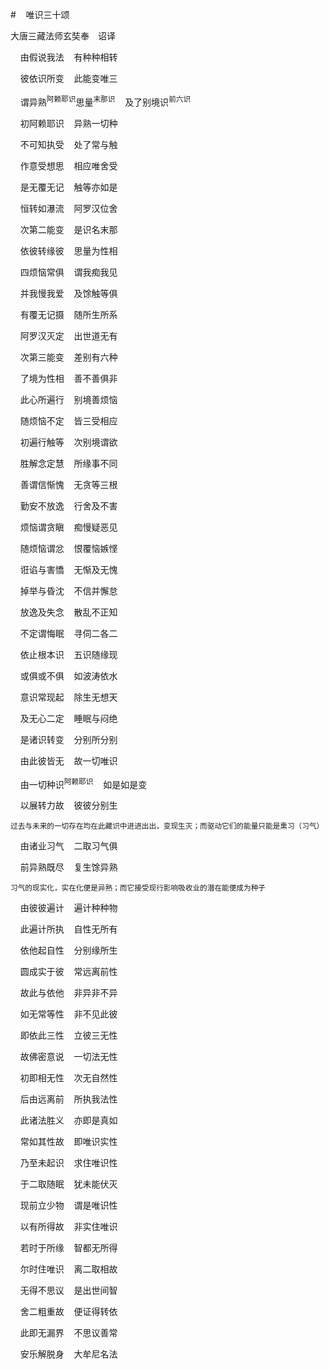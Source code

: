 #&nbsp;&nbsp;&nbsp;&nbsp;唯识三十颂

大唐三藏法师玄奘奉　诏译

&nbsp;&nbsp;&nbsp;&nbsp;由假说我法&nbsp;&nbsp;&nbsp;&nbsp;有种种相转

&nbsp;&nbsp;&nbsp;&nbsp;彼依识所变&nbsp;&nbsp;&nbsp;&nbsp;此能变唯三

&nbsp;&nbsp;&nbsp;&nbsp;谓异熟<sup>阿赖耶识</sup>思量<sup>末那识</sup>&nbsp;&nbsp;&nbsp;&nbsp;及了别境识<sup>前六识</sup>

&nbsp;&nbsp;&nbsp;&nbsp;初阿赖耶识&nbsp;&nbsp;&nbsp;&nbsp;异熟一切种

&nbsp;&nbsp;&nbsp;&nbsp;不可知执受&nbsp;&nbsp;&nbsp;&nbsp;处了常与触

&nbsp;&nbsp;&nbsp;&nbsp;作意受想思&nbsp;&nbsp;&nbsp;&nbsp;相应唯舍受

&nbsp;&nbsp;&nbsp;&nbsp;是无覆无记&nbsp;&nbsp;&nbsp;&nbsp;触等亦如是

&nbsp;&nbsp;&nbsp;&nbsp;恒转如瀑流&nbsp;&nbsp;&nbsp;&nbsp;阿罗汉位舍

&nbsp;&nbsp;&nbsp;&nbsp;次第二能变&nbsp;&nbsp;&nbsp;&nbsp;是识名末那

&nbsp;&nbsp;&nbsp;&nbsp;依彼转缘彼&nbsp;&nbsp;&nbsp;&nbsp;思量为性相

&nbsp;&nbsp;&nbsp;&nbsp;四烦恼常俱&nbsp;&nbsp;&nbsp;&nbsp;谓我痴我见

&nbsp;&nbsp;&nbsp;&nbsp;并我慢我爱&nbsp;&nbsp;&nbsp;&nbsp;及馀触等俱

&nbsp;&nbsp;&nbsp;&nbsp;有覆无记摄&nbsp;&nbsp;&nbsp;&nbsp;随所生所系

&nbsp;&nbsp;&nbsp;&nbsp;阿罗汉灭定&nbsp;&nbsp;&nbsp;&nbsp;出世道无有

&nbsp;&nbsp;&nbsp;&nbsp;次第三能变&nbsp;&nbsp;&nbsp;&nbsp;差别有六种

&nbsp;&nbsp;&nbsp;&nbsp;了境为性相&nbsp;&nbsp;&nbsp;&nbsp;善不善俱非

&nbsp;&nbsp;&nbsp;&nbsp;此心所遍行&nbsp;&nbsp;&nbsp;&nbsp;别境善烦恼

&nbsp;&nbsp;&nbsp;&nbsp;随烦恼不定&nbsp;&nbsp;&nbsp;&nbsp;皆三受相应

&nbsp;&nbsp;&nbsp;&nbsp;初遍行触等&nbsp;&nbsp;&nbsp;&nbsp;次别境谓欲

&nbsp;&nbsp;&nbsp;&nbsp;胜解念定慧&nbsp;&nbsp;&nbsp;&nbsp;所缘事不同

&nbsp;&nbsp;&nbsp;&nbsp;善谓信惭愧&nbsp;&nbsp;&nbsp;&nbsp;无贪等三根

&nbsp;&nbsp;&nbsp;&nbsp;勤安不放逸&nbsp;&nbsp;&nbsp;&nbsp;行舍及不害

&nbsp;&nbsp;&nbsp;&nbsp;烦恼谓贪瞋&nbsp;&nbsp;&nbsp;&nbsp;痴慢疑恶见

&nbsp;&nbsp;&nbsp;&nbsp;随烦恼谓忿&nbsp;&nbsp;&nbsp;&nbsp;恨覆恼嫉悭

&nbsp;&nbsp;&nbsp;&nbsp;诳谄与害憍&nbsp;&nbsp;&nbsp;&nbsp;无惭及无愧

&nbsp;&nbsp;&nbsp;&nbsp;掉举与昏沈&nbsp;&nbsp;&nbsp;&nbsp;不信并懈怠

&nbsp;&nbsp;&nbsp;&nbsp;放逸及失念&nbsp;&nbsp;&nbsp;&nbsp;散乱不正知

&nbsp;&nbsp;&nbsp;&nbsp;不定谓悔眠&nbsp;&nbsp;&nbsp;&nbsp;寻伺二各二

&nbsp;&nbsp;&nbsp;&nbsp;依止根本识&nbsp;&nbsp;&nbsp;&nbsp;五识随缘现

&nbsp;&nbsp;&nbsp;&nbsp;或俱或不俱&nbsp;&nbsp;&nbsp;&nbsp;如波涛依水

&nbsp;&nbsp;&nbsp;&nbsp;意识常现起&nbsp;&nbsp;&nbsp;&nbsp;除生无想天

&nbsp;&nbsp;&nbsp;&nbsp;及无心二定&nbsp;&nbsp;&nbsp;&nbsp;睡眠与闷绝

&nbsp;&nbsp;&nbsp;&nbsp;是诸识转变&nbsp;&nbsp;&nbsp;&nbsp;分别所分别

&nbsp;&nbsp;&nbsp;&nbsp;由此彼皆无&nbsp;&nbsp;&nbsp;&nbsp;故一切唯识

&nbsp;&nbsp;&nbsp;&nbsp;由一切种识<sup>阿赖耶识</sup>&nbsp;&nbsp;&nbsp;&nbsp;如是如是变

&nbsp;&nbsp;&nbsp;&nbsp;以展转力故&nbsp;&nbsp;&nbsp;&nbsp;彼彼分别生

<sup>过去与未来的一切存在均在此藏识中进进出出，变现生灭；而驱动它们的能量只能是熏习（习气）</sup>

&nbsp;&nbsp;&nbsp;&nbsp;由诸业习气&nbsp;&nbsp;&nbsp;&nbsp;二取习气俱

&nbsp;&nbsp;&nbsp;&nbsp;前异熟既尽&nbsp;&nbsp;&nbsp;&nbsp;复生馀异熟

<sup>习气的现实化，实在化便是异熟；而它接受现行影响吸收业的潜在能便成为种子</sup>

&nbsp;&nbsp;&nbsp;&nbsp;由彼彼遍计&nbsp;&nbsp;&nbsp;&nbsp;遍计种种物

&nbsp;&nbsp;&nbsp;&nbsp;此遍计所执&nbsp;&nbsp;&nbsp;&nbsp;自性无所有

&nbsp;&nbsp;&nbsp;&nbsp;依他起自性&nbsp;&nbsp;&nbsp;&nbsp;分别缘所生

&nbsp;&nbsp;&nbsp;&nbsp;圆成实于彼&nbsp;&nbsp;&nbsp;&nbsp;常远离前性

&nbsp;&nbsp;&nbsp;&nbsp;故此与依他&nbsp;&nbsp;&nbsp;&nbsp;非异非不异

&nbsp;&nbsp;&nbsp;&nbsp;如无常等性&nbsp;&nbsp;&nbsp;&nbsp;非不见此彼

&nbsp;&nbsp;&nbsp;&nbsp;即依此三性&nbsp;&nbsp;&nbsp;&nbsp;立彼三无性

&nbsp;&nbsp;&nbsp;&nbsp;故佛密意说&nbsp;&nbsp;&nbsp;&nbsp;一切法无性

&nbsp;&nbsp;&nbsp;&nbsp;初即相无性&nbsp;&nbsp;&nbsp;&nbsp;次无自然性

&nbsp;&nbsp;&nbsp;&nbsp;后由远离前&nbsp;&nbsp;&nbsp;&nbsp;所执我法性

&nbsp;&nbsp;&nbsp;&nbsp;此诸法胜义&nbsp;&nbsp;&nbsp;&nbsp;亦即是真如

&nbsp;&nbsp;&nbsp;&nbsp;常如其性故&nbsp;&nbsp;&nbsp;&nbsp;即唯识实性

&nbsp;&nbsp;&nbsp;&nbsp;乃至未起识&nbsp;&nbsp;&nbsp;&nbsp;求住唯识性

&nbsp;&nbsp;&nbsp;&nbsp;于二取随眠&nbsp;&nbsp;&nbsp;&nbsp;犹未能伏灭

&nbsp;&nbsp;&nbsp;&nbsp;现前立少物&nbsp;&nbsp;&nbsp;&nbsp;谓是唯识性

&nbsp;&nbsp;&nbsp;&nbsp;以有所得故&nbsp;&nbsp;&nbsp;&nbsp;非实住唯识

&nbsp;&nbsp;&nbsp;&nbsp;若时于所缘&nbsp;&nbsp;&nbsp;&nbsp;智都无所得

&nbsp;&nbsp;&nbsp;&nbsp;尔时住唯识&nbsp;&nbsp;&nbsp;&nbsp;离二取相故

&nbsp;&nbsp;&nbsp;&nbsp;无得不思议&nbsp;&nbsp;&nbsp;&nbsp;是出世间智

&nbsp;&nbsp;&nbsp;&nbsp;舍二粗重故&nbsp;&nbsp;&nbsp;&nbsp;便证得转依

&nbsp;&nbsp;&nbsp;&nbsp;此即无漏界&nbsp;&nbsp;&nbsp;&nbsp;不思议善常

&nbsp;&nbsp;&nbsp;&nbsp;安乐解脱身&nbsp;&nbsp;&nbsp;&nbsp;大牟尼名法
